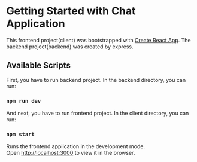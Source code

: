 # Getting Started with Chat Application

This frontend project(client) was bootstrapped with [Create React App](https://github.com/facebook/create-react-app).
The backend project(backend) was created by express.

## Available Scripts

First, you have to run backend project.
In the backend directory, you can run:

### `npm run dev`

And next, you have to run frontend project.
In the client directory, you can run:

### `npm start`

Runs the frontend application in the development mode.\
Open [http://localhost:3000](http://localhost:3000) to view it in the browser.
